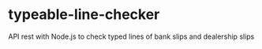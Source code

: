 # typeable-line-checker
API rest with Node.js to check typed lines of bank slips and dealership slips
